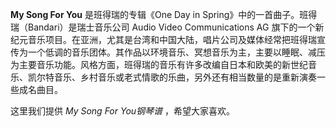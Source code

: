 

**My Song For You** 是班得瑞的专辑《One Day in Spring》中的一首曲子。班得瑞（Bandari）是瑞士音乐公司 Audio
Video Communications AG
旗下的一个新纪元音乐项目。在亚洲，尤其是台湾和中国大陆，唱片公司及媒体经常把班得瑞宣传为一个低调的音乐团体。其作品以环境音乐、冥想音乐为主，主要以睡眠、减压为主要音乐功能。风格方面，班得瑞的音乐有许多改编自日本和欧美的新世纪音乐、凯尔特音乐、乡村音乐或老式情歌的乐曲，另外还有相当数量的是重新演奏一些成名曲目。

  
这里我们提供 _My Song For You钢琴谱_ ，希望大家喜欢。


